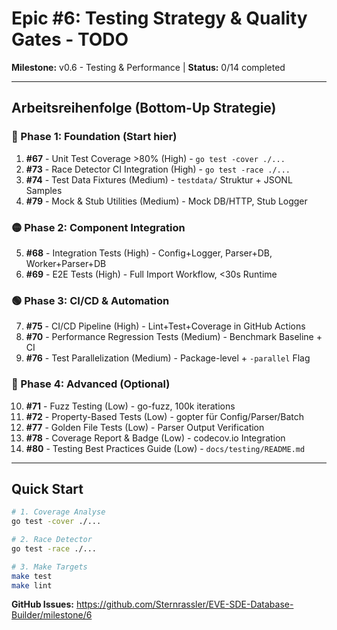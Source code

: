 # Epic #6: Testing Strategy & Quality Gates - TODO

**Milestone:** v0.6 - Testing & Performance | **Status:** 0/14 completed

---

## Arbeitsreihenfolge (Bottom-Up Strategie)

### 🔴 Phase 1: Foundation (Start hier)

1. **#67** - Unit Test Coverage >80% (High) - `go test -cover ./...`
2. **#73** - Race Detector CI Integration (High) - `go test -race ./...`
3. **#74** - Test Data Fixtures (Medium) - `testdata/` Struktur + JSONL Samples
4. **#79** - Mock & Stub Utilities (Medium) - Mock DB/HTTP, Stub Logger

### 🟡 Phase 2: Component Integration

5. **#68** - Integration Tests (High) - Config+Logger, Parser+DB, Worker+Parser+DB
6. **#69** - E2E Tests (High) - Full Import Workflow, <30s Runtime

### 🟢 Phase 3: CI/CD & Automation

7. **#75** - CI/CD Pipeline (High) - Lint+Test+Coverage in GitHub Actions
8. **#70** - Performance Regression Tests (Medium) - Benchmark Baseline + CI
9. **#76** - Test Parallelization (Medium) - Package-level + `-parallel` Flag

### 🔵 Phase 4: Advanced (Optional)

10. **#71** - Fuzz Testing (Low) - go-fuzz, 100k iterations
11. **#72** - Property-Based Tests (Low) - gopter für Config/Parser/Batch
12. **#77** - Golden File Tests (Low) - Parser Output Verification
13. **#78** - Coverage Report & Badge (Low) - codecov.io Integration
14. **#80** - Testing Best Practices Guide (Low) - `docs/testing/README.md`

---

## Quick Start

```bash
# 1. Coverage Analyse
go test -cover ./...

# 2. Race Detector
go test -race ./...

# 3. Make Targets
make test
make lint
```

**GitHub Issues:** <https://github.com/Sternrassler/EVE-SDE-Database-Builder/milestone/6>
